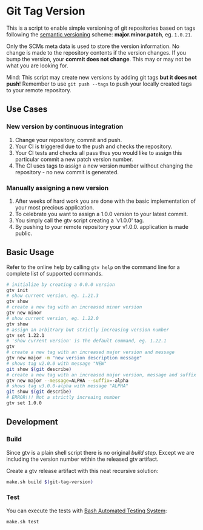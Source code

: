 # Git Tag Version

This is a script to enable simple versioning of git repositories based on tags following the [semantic versioning](http://semver.org/) scheme: **major.minor.patch**, eg. `1.0.21`.

Only the SCMs meta data is used to store the version information. No change is made to the repository contents if the version changes. If you bump the version, your **commit does not change**.
This may or may not be what you are looking for.

Mind: This script may create new versions by adding git tags **but it does not push**! Remember to use ```git push --tags``` to push your locally created tags to your remote repository.

## Use Cases

### New version by continuous integration

1. Change your repository, commit and push.
1. Your CI is triggered due to the push and checks the repository.
1. Your CI tests and checks all pass thus you would like to assign this particular commit a new patch version number.
1. The CI uses tags to assign a new version number without changing the repository - no new commit is generated.

### Manually assigning a new version

1. After weeks of hard work you are done with the basic implementation of your most precious application.
1. To celebrate you want to assign a 1.0.0 version to your latest commit.
1. You simply call the gtv script creating a 'v1.0.0' tag.
1. By pushing to your remote repository your v1.0.0. application is made public.

## Basic Usage

Refer to the online help by calling ```gtv help``` on the command line for a complete list of supported commands.

``` bash
# initialize by creating a 0.0.0 version
gtv init
# show current version, eg. 1.21.3
gtv show
# create a new tag with an increased minor version
gtv new minor
# show current version, eg. 1.22.0
gtv show
# assign an arbitrary but strictly increasing version number
gtv set 1.22.1
# 'show current version' is the default command, eg. 1.22.1
gtv
# create a new tag with an increased major version and message
gtv new major -m "new version description message"
# shows tag v2.0.0 with message "NEW"
git show $(git describe)
# create a new tag with an increased major version, message and suffix
gtv new major --message=ALPHA --suffix=-alpha
# shows tag v3.0.0-alpha with message "ALPHA"
git show $(git describe)
# ERROR!!! Not a strictly increaing number
gtv set 1.0.0
```

## Development

### Build

Since gtv is a plain shell script there is no original *build step*. Except we are including the version number within the released gtv artifact.

Create a gtv release artifact with this neat recursive solution:

```bash
make.sh build $(git-tag-version)
```

### Test

You can execute the tests with [Bash Automated Testing System](https://github.com/sstephenson/bats):

``` bash
make.sh test
```
